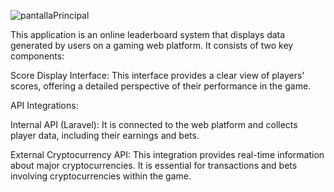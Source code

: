 
![pantallaPrincipal](https://github.com/jcfs87/RankingGameApp/assets/97728569/3b157b90-6605-46ee-91c7-8ced7fc2467f)





This application is an online leaderboard system that displays data generated by users on a gaming web platform. 
It consists of two key components:

Score Display Interface: This interface provides a clear view of players' scores, offering a detailed perspective of their performance in the game.

API Integrations:

Internal API (Laravel): It is connected to the web platform and collects player data, including their earnings and bets.

External Cryptocurrency API: This integration provides real-time information about major cryptocurrencies. 
It is essential for transactions and bets involving cryptocurrencies within the game.
